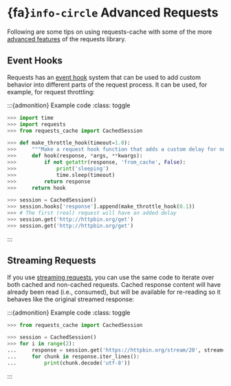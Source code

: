 # {fa}`info-circle` Advanced Requests
Following are some tips on using requests-cache with some of the more
[advanced features](https://docs.python-requests.org/en/latest/user/advanced/) of the requests
library.

## Event Hooks
Requests has an [event hook](https://requests.readthedocs.io/en/master/user/advanced/#event-hooks)
system that can be used to add custom behavior into different parts of the request process.
It can be used, for example, for request throttling:

:::{admonition} Example code
:class: toggle
```python
>>> import time
>>> import requests
>>> from requests_cache import CachedSession

>>> def make_throttle_hook(timeout=1.0):
>>>     """Make a request hook function that adds a custom delay for non-cached requests"""
>>>     def hook(response, *args, **kwargs):
>>>         if not getattr(response, 'from_cache', False):
>>>             print('sleeping')
>>>             time.sleep(timeout)
>>>         return response
>>>     return hook

>>> session = CachedSession()
>>> session.hooks['response'].append(make_throttle_hook(0.1))
>>> # The first (real) request will have an added delay
>>> session.get('http://httpbin.org/get')
>>> session.get('http://httpbin.org/get')
```
:::

## Streaming Requests
If you use [streaming requests](https://2.python-requests.org/en/master/user/advanced/#id9), you
can use the same code to iterate over both cached and non-cached requests. Cached response content
will have already been read (i.e., consumed), but will be available for re-reading so it behaves like
the original streamed response:

:::{admonition} Example code
:class: toggle
```python
>>> from requests_cache import CachedSession

>>> session = CachedSession()
>>> for i in range(2):
...     response = session.get('https://httpbin.org/stream/20', stream=True)
...     for chunk in response.iter_lines():
...         print(chunk.decode('utf-8'))
```
:::

